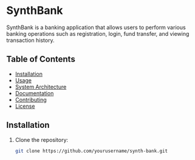 # SynthBank

SynthBank is a banking application that allows users to perform various banking operations such as registration, login, fund transfer, and viewing transaction history.

## Table of Contents

- [Installation](#installation)
- [Usage](#usage)
- [System Architecture](#system-architecture)
- [Documentation](#documentation)
- [Contributing](#contributing)
- [License](#license)

## Installation

1. Clone the repository:

   ```bash
   git clone https://github.com/yourusername/synth-bank.git
